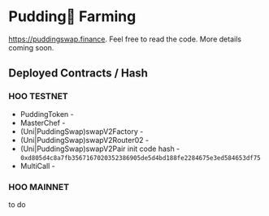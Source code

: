 # Pudding🍮 Farming 

https://puddingswap.finance. Feel free to read the code. More details coming soon.

## Deployed Contracts / Hash

### HOO TESTNET

- PuddingToken - 
- MasterChef - 
- (Uni|PuddingSwap)swapV2Factory -  
- (Uni|PuddingSwap)swapV2Router02 -  
- (Uni|PuddingSwap)swapV2Pair init code hash - `0xd805d4c8a7fb3567167020352386905de5d4bd188fe2284675e3ed584653df75`
- MultiCall - 

### HOO MAINNET

to do
